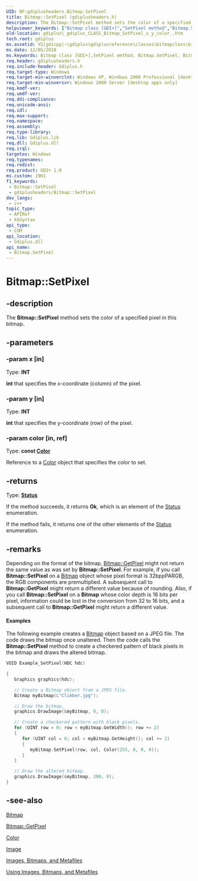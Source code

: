 ```yaml
---
UID: NF:gdiplusheaders.Bitmap.SetPixel
title: Bitmap::SetPixel (gdiplusheaders.h)
description: The Bitmap::SetPixel method sets the color of a specified pixel in this bitmap.
helpviewer_keywords: ["Bitmap class [GDI+]","SetPixel method","Bitmap.SetPixel","Bitmap::SetPixel","SetPixel","SetPixel method [GDI+]","SetPixel method [GDI+]","Bitmap class","_gdiplus_CLASS_Bitmap_SetPixel_x_y_color_","gdiplus._gdiplus_CLASS_Bitmap_SetPixel_x_y_color_"]
old-location: gdiplus\_gdiplus_CLASS_Bitmap_SetPixel_x_y_color_.htm
tech.root: gdiplus
ms.assetid: VS|gdicpp|~\gdiplus\gdiplusreference\classes\bitmapclass\bitmapmethods\setpixel.htm
ms.date: 12/05/2018
ms.keywords: Bitmap class [GDI+],SetPixel method, Bitmap.SetPixel, Bitmap::SetPixel, SetPixel, SetPixel method [GDI+], SetPixel method [GDI+],Bitmap class, _gdiplus_CLASS_Bitmap_SetPixel_x_y_color_, gdiplus._gdiplus_CLASS_Bitmap_SetPixel_x_y_color_
req.header: gdiplusheaders.h
req.include-header: Gdiplus.h
req.target-type: Windows
req.target-min-winverclnt: Windows XP, Windows 2000 Professional [desktop apps only]
req.target-min-winversvr: Windows 2000 Server [desktop apps only]
req.kmdf-ver: 
req.umdf-ver: 
req.ddi-compliance: 
req.unicode-ansi: 
req.idl: 
req.max-support: 
req.namespace: 
req.assembly: 
req.type-library: 
req.lib: Gdiplus.lib
req.dll: Gdiplus.dll
req.irql: 
targetos: Windows
req.typenames: 
req.redist: 
req.product: GDI+ 1.0
ms.custom: 19H1
f1_keywords:
 - Bitmap::SetPixel
 - gdiplusheaders/Bitmap::SetPixel
dev_langs:
 - c++
topic_type:
 - APIRef
 - kbSyntax
api_type:
 - COM
api_location:
 - Gdiplus.dll
api_name:
 - Bitmap.SetPixel
---
```


# Bitmap::SetPixel


## -description

The <b>Bitmap::SetPixel</b> method sets the color of a specified pixel in this bitmap.

## -parameters

### -param x [in]

Type: <b>INT</b>

<b>int</b> that specifies the x-coordinate (column) of the pixel.

### -param y [in]

Type: <b>INT</b>

<b>int</b> that specifies the y-coordinate (row) of the pixel.

### -param color [in, ref]

Type: <b>const <a href="https://docs.microsoft.com/windows/desktop/api/gdipluscolor/nl-gdipluscolor-color">Color</a></b>

Reference to a <a href="https://docs.microsoft.com/windows/desktop/api/gdipluscolor/nl-gdipluscolor-color">Color</a> object that specifies the color to set.

## -returns

Type: <b><a href="https://docs.microsoft.com/windows/desktop/api/gdiplustypes/ne-gdiplustypes-status">Status</a></b>

If the method succeeds, it returns <b>Ok</b>, which is an element of the 
						<a href="https://docs.microsoft.com/windows/desktop/api/gdiplustypes/ne-gdiplustypes-status">Status</a> enumeration.

If the method fails, it returns one of the other elements of the 
						<a href="https://docs.microsoft.com/windows/desktop/api/gdiplustypes/ne-gdiplustypes-status">Status</a> enumeration.

## -remarks

Depending on the format of the bitmap, <a href="https://docs.microsoft.com/windows/desktop/api/gdiplusheaders/nf-gdiplusheaders-bitmap-getpixel">Bitmap::GetPixel</a> might not return the same value as was set by <b>Bitmap::SetPixel</b>. For example, if you call <b>Bitmap::SetPixel</b> on a 
				<a href="https://docs.microsoft.com/windows/desktop/api/gdiplusheaders/nl-gdiplusheaders-bitmap">Bitmap</a> object whose pixel format is 32bppPARGB, the RGB components are premultiplied. A subsequent call to <b>Bitmap::GetPixel</b> might return a different value because of rounding. Also, if you call <b>Bitmap::SetPixel</b> on a 
				<b>Bitmap</b> whose color depth is 16 bits per pixel, information could be lost in the conversion from 32 to 16 bits, and a subsequent call to <b>Bitmap::GetPixel</b> might return a different value.


#### Examples



The following example creates a 
						<a href="https://docs.microsoft.com/windows/desktop/api/gdiplusheaders/nl-gdiplusheaders-bitmap">Bitmap</a> object based on a JPEG file. The code draws the bitmap once unaltered. Then the code calls the <b>Bitmap::SetPixel</b> method to create a checkered pattern of black pixels in the bitmap and draws the altered bitmap.


```cpp
VOID Example_SetPixel(HDC hdc)

{
   Graphics graphics(hdc);

   // Create a Bitmap object from a JPEG file.
   Bitmap myBitmap(L"Climber.jpg");

   // Draw the bitmap.
   graphics.DrawImage(&myBitmap, 0, 0);

   // Create a checkered pattern with black pixels.
   for (UINT row = 0; row < myBitmap.GetWidth(); row += 2)
   {
      for (UINT col = 0; col < myBitmap.GetHeight(); col += 2)
      {
         myBitmap.SetPixel(row, col, Color(255, 0, 0, 0));
      }
   }

   // Draw the altered bitmap.
   graphics.DrawImage(&myBitmap, 200, 0);
}
```

## -see-also

<a href="https://docs.microsoft.com/windows/desktop/api/gdiplusheaders/nl-gdiplusheaders-bitmap">Bitmap</a>



<a href="https://docs.microsoft.com/windows/desktop/api/gdiplusheaders/nf-gdiplusheaders-bitmap-getpixel">Bitmap::GetPixel</a>



<a href="https://docs.microsoft.com/windows/desktop/api/gdipluscolor/nl-gdipluscolor-color">Color</a>



<a href="https://docs.microsoft.com/windows/desktop/api/gdiplusheaders/nl-gdiplusheaders-image">Image</a>



<a href="https://docs.microsoft.com/windows/desktop/gdiplus/-gdiplus-images-bitmaps-and-metafiles-about">Images, Bitmaps, and Metafiles</a>



<a href="https://docs.microsoft.com/windows/desktop/gdiplus/-gdiplus-using-images-bitmaps-and-metafiles-use">Using Images, Bitmaps, and Metafiles</a>

